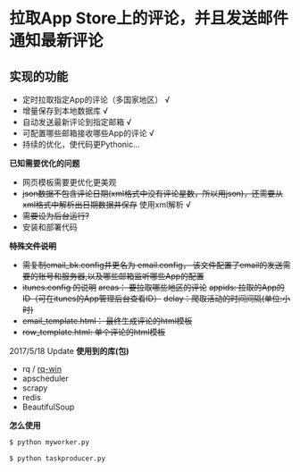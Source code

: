 
拉取App Store上的评论，并且发送邮件通知最新评论
======

实现的功能
-----------

- 定时拉取指定App的评论（多国家地区） √
- 增量保存到本地数据库 √
- 自动发送最新评论到指定邮箱 √
- 可配置哪些邮箱接收哪些App的评论 √
- 持续的优化，使代码更Pythonic...

**已知需要优化的问题**
- 网页模板需要更优化更美观
- ~~json数据不包含评论日期(xml格式中没有评论星数，所以用json)，还需要从xml格式中解析出日期数据并保存~~ 使用xml解析 √
- ~~需要设为后台运行?~~
- 安装和部署代码



~~**特殊文件说明**~~
- ~~需复制email_bk.config并更名为 email.config， 该文件配置了email的发送需要的账号和服务器,以及哪些邮箱监听哪些App的配置~~
- ~~itunes.config 的说明~~
  ~~areas： 要拉取哪些地区的评论~~
  ~~appids: 拉取的App的ID（可在itunes的App管理后台查看ID）~~
  ~~delay：爬取活动的时间间隔(单位:小时)~~
- ~~email_template.html： 最终生成评论的html模板~~
- ~~row_template.html: 单个评论的html模板~~

2017/5/18 Update
**使用到的库(包)**
- rq / [rq-win](https://github.com/michaelbrooks/rq-win)
- apscheduler
- scrapy
- redis
- BeautifulSoup

**怎么使用**
```bash
$ python myworker.py
```
```bash
$ python taskproducer.py
```
